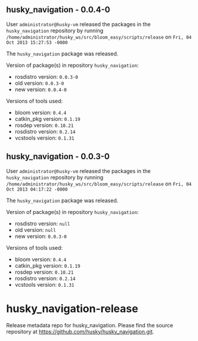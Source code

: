 ## husky_navigation - 0.0.4-0

User `administrator@husky-vm` released the packages in the `husky_navigation` repository by running `/home/administrator/husky_ws/src/bloom_easy/scripts/release` on `Fri, 04 Oct 2013 15:27:53 -0000`

The `husky_navigation` package was released.

Version of package(s) in repository `husky_navigation`:
- rosdistro version: `0.0.3-0`
- old version: `0.0.3-0`
- new version: `0.0.4-0`

Versions of tools used:
- bloom version: `0.4.4`
- catkin_pkg version: `0.1.19`
- rosdep version: `0.10.21`
- rosdistro version: `0.2.14`
- vcstools version: `0.1.31`


## husky_navigation - 0.0.3-0

User `administrator@husky-vm` released the packages in the `husky_navigation` repository by running `/home/administrator/husky_ws/src/bloom_easy/scripts/release` on `Fri, 04 Oct 2013 04:17:22 -0000`

The `husky_navigation` package was released.

Version of package(s) in repository `husky_navigation`:
- rosdistro version: `null`
- old version: `null`
- new version: `0.0.3-0`

Versions of tools used:
- bloom version: `0.4.4`
- catkin_pkg version: `0.1.19`
- rosdep version: `0.10.21`
- rosdistro version: `0.2.14`
- vcstools version: `0.1.31`


husky_navigation-release
========================

Release metadata repo for husky_navigation. Please find the source repository at https://github.com/husky/husky_navigation.git.
